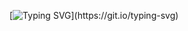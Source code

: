 [![Typing SVG](https://readme-typing-svg.herokuapp.com/?lines=Hello,+There!+👋;This+is+command...)](https://git.io/typing-svg)
